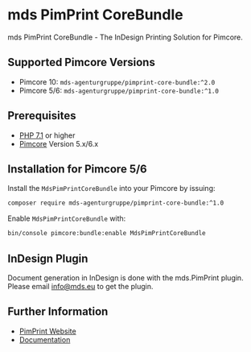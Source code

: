 # mds PimPrint CoreBundle
mds PimPrint CoreBundle - The InDesign Printing Solution for Pimcore.

## Supported Pimcore Versions
- Pimcore 10: `mds-agenturgruppe/pimprint-core-bundle:^2.0`
- Pimcore 5/6: `mds-agenturgruppe/pimprint-core-bundle:^1.0`

## Prerequisites
- [PHP 7.1](https://secure.php.net) or higher
- [Pimcore](https://github.com/pimcore/pimcore/tree/6.9) Version 5.x/6.x

## Installation for Pimcore 5/6
Install the `MdsPimPrintCoreBundle` into your Pimcore by issuing:
```bash
composer require mds-agenturgruppe/pimprint-core-bundle:^1.0
```
Enable `MdsPimPrintCoreBundle` with:
```bash
bin/console pimcore:bundle:enable MdsPimPrintCoreBundle
```

## InDesign Plugin
Document generation in InDesign is done with the mds.PimPrint plugin. Please email <a href="mailto:info@mds.eu?subject=PimPrint Plugin">info@mds.eu</a> to get the plugin.

## Further Information
* [PimPrint Website](https://pimprint.mds.eu)
* [Documentation](https://pimprint.mds.eu/docs)
